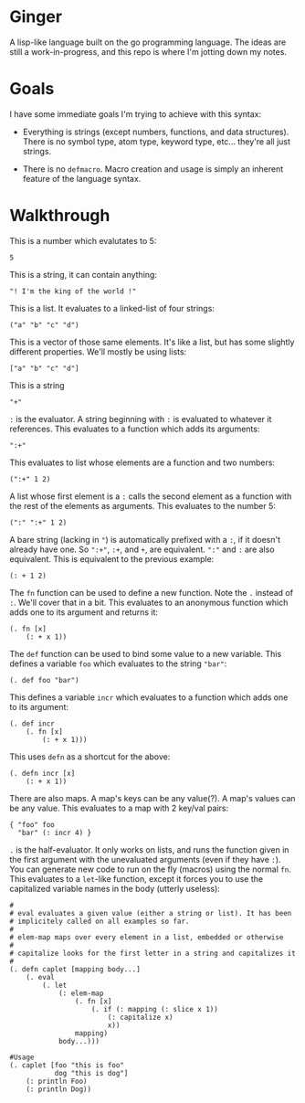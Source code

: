 # Ginger

A lisp-like language built on the go programming language. The ideas are still a
work-in-progress, and this repo is where I'm jotting down my notes.

# Goals

I have some immediate goals I'm trying to achieve with this syntax:

* Everything is strings (except numbers, functions, and data structures). There
  is no symbol type, atom type, keyword type, etc... they're all just strings.

* There is no `defmacro`. Macro creation and usage is simply an inherent feature
  of the language syntax.

# Walkthrough

This is a number which evalutates to 5:

```
5
```

This is a string, it can contain anything:

```
"! I'm the king of the world !"
```

This is a list. It evaluates to a linked-list of four strings:

```
("a" "b" "c" "d")
```

This is a vector of those same elements. It's like a list, but has some slightly
different properties. We'll mostly be using lists:

```
["a" "b" "c" "d"]
```

This is a string

```
"+"
```

`:` is the evaluator. A string beginning with `:` is evaluated to whatever it
references. This evaluates to a function which adds its arguments:

```
":+"
```

This evaluates to list whose elements are a function and two numbers:

```
(":+" 1 2)
```

A list whose first element is a `:` calls the second element as a function with
the rest of the elements as arguments. This evaluates to the number 5:

```
(":" ":+" 1 2)
```

A bare string (lacking in `"`) is automatically prefixed with a `:`, if it
doesn't already have one. So `":+"`, `:+`, and `+`, are equivalent. `":"` and
`:` are also equivalent. This is equivalent to the previous example:

```
(: + 1 2)
```

The `fn` function can be used to define a new function. Note the `.` instead of
`:`. We'll cover that in a bit. This evaluates to an anonymous function which
adds one to its argument and returns it:

```
(. fn [x]
    (: + x 1))
```

The `def` function can be used to bind some value to a new variable. This
defines a variable `foo` which evaluates to the string `"bar"`:

```
(. def foo "bar")
```

This defines a variable `incr` which evaluates to a function which adds one to
its argument:

```
(. def incr
    (. fn [x]
        (: + x 1)))
```

This uses `defn` as a shortcut for the above:
```
(. defn incr [x]
    (: + x 1))
```

There are also maps. A map's keys can be any value(?). A map's values can be any
value. This evaluates to a map with 2 key/val pairs:

```
{ "foo" foo
  "bar" (: incr 4) }
```

`.` is the half-evaluator. It only works on lists, and runs the function given
in the first argument with the unevaluated arguments (even if they have `:`).
You can generate new code to run on the fly (macros) using the normal `fn`. This
evaluates to a `let`-like function, except it forces you to use the capitalized
variable names in the body (utterly useless):

```
#
# eval evaluates a given value (either a string or list). It has been
# implicitely called on all examples so far.
#
# elem-map maps over every element in a list, embedded or otherwise
#
# capitalize looks for the first letter in a string and capitalizes it
#
(. defn caplet [mapping body...]
    (. eval
        (. let
            (: elem-map
                (. fn [x]
                    (. if (: mapping (: slice x 1))
                        (: capitalize x)
                        x))
                mapping)
            body...)))

#Usage
(. caplet [foo "this is foo"
           dog "this is dog"]
    (: println Foo)
    (: println Dog))
```
